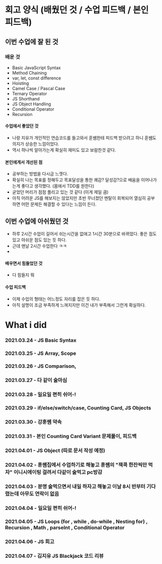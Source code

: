 # 회고 양식 (배웠던 것 / 수업 피드백 / 본인 피드백)

## 이번 수업에 잘 된 것 

### 배운 것
- Basic JavaScript Syntax
- Method Chaining
- var, let, const difference
- Hoisting
- Camel Case / Pascal Case
- Ternary Operator
- JS Shorthand
- JS Object Handling
- Conditional Operator
- Recursion


#### 수업에서 좋았던 것
- 나랑 지유가 개인적인 연습코드를 들고와서 훈쌤한테 피드백 받으려고 하니 훈쌤도 의지가 상승한 느낌이었다.
- 역시 하나씩 알아가는게 확실히 재미도 있고 보람찬것 같다.

#### 본인에게서 개선된 점
- 공부하는 방법을 다시금 느꼇다. 
- 확실히 나는 목표를 정해두고 목표달성을 통한 쾌감? 달성감?으로 배움을 이어나가는게 좋다고 생각했다. (몸에서 TDD를 원한다)
- 굳었던 머리가 점점 풀리고 있는 것 같다 (이게 제일 큼)
- 아직 어려운 JS를 해보지는 않았지만 초반 무너졌던 멘탈이 회복되어 열심히 공부하면 어떤 문제든 해결할 수 있다는 느낌이 든다.

## 이번 수업에 아쉬웠던 것
- 하루 2시간 수업이 길어서 쉬는시간을 없애고 1시간 30분으로 바뀌었다. 좋은 점도 있고 아쉬운 점도 있는 듯 하다.
- 근데 맨날 2시간 수업한다 ㅋㅋ
- 

#### 배우면서 힘들었던 것
- 다 힘들지 뭐

#### 수업 피드백
- 이제 수업의 형태는 어느정도 자리를 잡은 듯 하다.
- 아직 설명이 조금 부족하게 느껴지지만 이건 내가 부족해서 그런게 확실하다.

# What i did

### 2021.03.24 - JS Basic Syntax
### 2021.03.25 - JS Array, Scope
### 2021.03.26 - JS Comparison, 
### 2021.03.27 - 다 같이 술마심
### 2021.03.28 - 일요일 편히 쉬어-!
### 2021.03.29 - if/else/switch/case, Counting Card, JS Objects
### 2021.03.30 - 강훈쌤 약속
### 2021.03.31 - 본인 Counting Card Variant 문제풀이, 피드백
### 2021.04.01 - JS Object (따로 문서 작성 예정)
### 2021.04.02 - 훈쌤집에서 수업하기로 해놓고 훈쌤의 "잭콕 한잔씩만 먹자" 이니시에이팅 걸려서 다같이 술먹고 pc방감
### 2021.04.03 - 분명 술먹으면서 내일 하자고 해놓고 이날 8시 반부터 기다렸는데 아무도 연락이 없음
### 2021.04.04 - 일요일 편히 쉬어-!
### 2021.04.05 - JS Loops (for , while , do-while , Nesting for) , Recursion , Math , parseInt , Conditional Operator
### 2021.04.06 - JS 회고
### 2021.04.07 - 김지유 JS Blackjack 코드 리뷰
